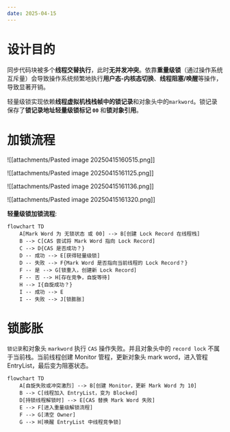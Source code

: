 ```yaml
---
date: 2025-04-15
---
```

# 设计目的

同步代码块被多个**线程交替执行**，此时**无并发冲突**。依靠**重量级锁​**​（通过操作系统互斥量）会导致操作系统频繁地执行​**​用户态-内核态切换​**​、​**​线程阻塞/唤醒​**​等操作，导致显著开销。

轻量级锁实现依赖**线程虚拟机栈栈帧中的锁记录**和对象头中的`markword`。锁记录保存了**锁记录地址轻量级锁标记 `00`** 和**锁对象引用**。

# 加锁流程

![[attachments/Pasted image 20250415160515.png]]

![[attachments/Pasted image 20250415161125.png]]

![[attachments/Pasted image 20250415161136.png]]

![[attachments/Pasted image 20250415161320.png]]

**轻量级锁加锁流程**:

```mermaid
flowchart TD
    A[Mark Word 为 无锁状态 或 00] --> B[创建 Lock Record 在线程栈]
    B --> C[CAS 尝试将 Mark Word 指向 Lock Record]
    C --> D{CAS 是否成功？}
    D -- 成功 --> E[获得轻量级锁]
    D -- 失败 --> F{Mark Word 是否指向当前线程的 Lock Record？}
    F -- 是 --> G[锁重入，创建新 Lock Record]
    F -- 否 --> H[存在竞争，自旋等待]
    H --> I{自旋成功？}
    I -- 成功 --> E
    I -- 失败 --> J[锁膨胀]
```

# 锁膨胀

`锁记录`和对象头 `markword` 执行 `CAS` 操作失败。并且对象头中的 `record lock` 不属于当前栈。当前线程创建 Monitor 管程，更新对象头 mark word，进入管程EntryList，最后变为阻塞状态。

```mermaid
flowchart TD
    A[自旋失败或冲突激烈] --> B[创建 Monitor，更新 Mark Word 为 10]
    B --> C[线程加入 EntryList，变为 Blocked]
    D[持锁线程解锁时] --> E[CAS 替换 Mark Word 失败]
    E --> F[进入重量级解锁流程]
    F --> G[清空 Owner]
    G --> H[唤醒 EntryList 中线程竞争锁]
```
